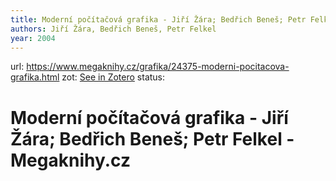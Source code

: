```yaml
---
title: Moderní počítačová grafika - Jiří Žára; Bedřich Beneš; Petr Felkel - Megaknihy.cz
authors: Jiří Žára, Bedřich Beneš, Petr Felkel
year: 2004
---
```

url:  https://www.megaknihy.cz/grafika/24375-moderni-pocitacova-grafika.html
zot: [See in Zotero](zotero://select/items/@zaraModerniPocitacovaGrafika2005)
status:
# Moderní počítačová grafika - Jiří Žára; Bedřich Beneš; Petr Felkel - Megaknihy.cz




